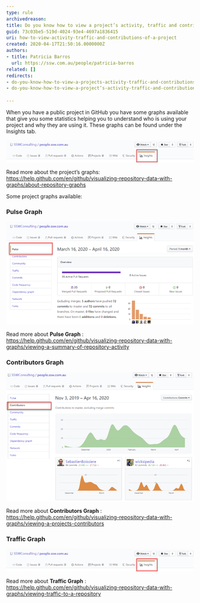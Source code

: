```yaml
---
type: rule
archivedreason: 
title: Do you know how to view a project’s activity, traffic and contributions?
guid: 73c03be5-519d-4024-93e4-4697a1836415
uri: how-to-view-activity-traffic-and-contributions-of-a-project
created: 2020-04-17T21:50:16.0000000Z
authors:
- title: Patricia Barros
  url: https://ssw.com.au/people/patricia-barros
related: []
redirects:
- do-you-know-how-to-view-a-projects-activity-traffic-and-contributions
- do-you-know-how-to-view-a-project’s-activity-traffic-and-contributions

---
```


When you have a public project in GitHub you have some graphs available that give you some statistics helping you to understand who is using your project and why they are using it. These graphs can be found under the Insights tab.

<!--endintro-->

![Figure: Under your project name, click Insights](view-project-1.png)  

Read more about the project’s graphs: https://help.github.com/en/github/visualizing-repository-data-with-graphs/about-repository-graphs

Some project graphs available:

### Pulse Graph


![Figure: Pulse graph shows a summary of the project activity](view-project-2.png)  

Read more about  **Pulse Graph** :     https://help.github.com/en/github/visualizing-repository-data-with-graphs/viewing-a-summary-of-repository-activity

### Contributors Graph


![Figure: Contributors graphs show the top 100 contributors to the project](view-project-3.png)  

Read more about  **Contributors Graph** :     https://help.github.com/en/github/visualizing-repository-data-with-graphs/viewing-a-projects-contributors

### Traffic Graph


![Figure: Traffic graphs show the project’s traffic, including clones, visitors in the past 14 days, referring sites and popular content to anyone with push access to the project](view-project-1.png)  

Read more about  **Traffic Graph** :     https://help.github.com/en/github/visualizing-repository-data-with-graphs/viewing-traffic-to-a-repository
